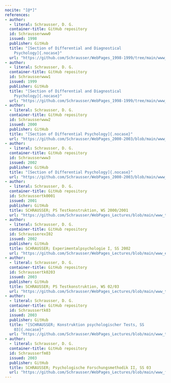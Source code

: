 ```yaml
---
nocite: "[@*]"
references:
- author:
  - literal: Schrausser, D. G.
  container-title: GitHub repository
  id: Schrausserwww0
  issued: 1998
  publisher: GitHub
  title: "[Section of Differential and Diagnostical
    Psychology]{.nocase}"
  url: "https://github.com/Schrausser/WebPages_1998-1999/tree/main/www_0"
- author:
  - literal: Schrausser, D. G.
  container-title: GitHub repository
  id: Schrausserwww1
  issued: 1999
  publisher: GitHub
  title: "[Section of Differential and Diagnostical
    Psychology]{.nocase}"
  url: "https://github.com/Schrausser/WebPages_1998-1999/tree/main/www_1"
- author:
  - literal: Schrausser, D. G.
  container-title: GitHub repository
  id: Schrausserwww2
  issued: 2000
  publisher: GitHub
  title: "[Section of Differential Psychology]{.nocase}"
  url: "https://github.com/Schrausser/WebPages_2000-2003/blob/main/www_2.zip"
- author:
  - literal: Schrausser, D. G.
  container-title: GitHub repository
  id: Schrausserwww3
  issued: 2002
  publisher: GitHub
  title: "[Section of Differential Psychology]{.nocase}"
  url: "https://github.com/Schrausser/WebPages_2000-2003/blob/main/www_3.zip"
- author:
  - literal: Schrausser, D. G.
  container-title: GitHub repository
  id: Schraussertk0001
  issued: 2001
  publisher: GitHub
  title: SCHRAUSSER; PS Testkonstruktion, WS 2000/2001
  url: "https://github.com/Schrausser/WebPages_Lectures/blob/main/www_tk0001.zip"
- author:
  - literal: Schrausser, D. G.
  container-title: GitHub repository
  id: SchrausserexI02
  issued: 2002
  publisher: GitHub
  title: SCHRAUSSER; Experimentalpsychologie I, SS 2002
  url: "https://github.com/Schrausser/WebPages_Lectures/blob/main/www_exI02.zip"
- author:
  - literal: Schrausser, D. G.
  container-title: GitHub repository
  id: Schraussertk0203
  issued: 2003
  publisher: GitHub
  title: SCHRAUSSER; PS Testkonstruktion, WS 02/03
  url: "https://github.com/Schrausser/WebPages_Lectures/blob/main/www_tk0203.zip"
- author:
  - literal: Schrausser, D. G.
  container-title: GitHub repository
  id: Schraussertk03
  issued: 2003
  publisher: GitHub
  title: "[SCHRAUSSER; Konstruktion psychologischer Tests, SS
    03]{.nocase}"
  url: "https://github.com/Schrausser/WebPages_Lectures/blob/main/www_tk03.zip"
- author:
  - literal: Schrausser, D. G.
  container-title: GitHub repository
  id: Schrausserfm03
  issued: 2003
  publisher: GitHub
  title: SCHRAUSSER; Psychologische Forschungsmethodik II, SS 03
  url: "https://github.com/Schrausser/WebPages_Lectures/blob/main/www_fm03.zip"
---
```


